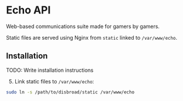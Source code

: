 # Echo API
Web-based communications suite made for gamers by gamers.

Static files are served using Nginx from `static` linked to `/var/www/echo`.

## Installation

TODO: Write installation instructions

5. Link static files to `/var/www/echo`:
```bash
sudo ln -s /path/to/disbroad/static /var/www/echo
```
